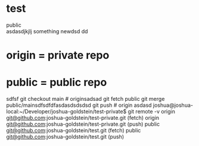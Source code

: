 # test
public   
asdasdjkjlj
something newdsd
dd
# origin = private repo
# public = public repo
 sdfsf
git checkout main # originsadsad
git fetch public
git merge public/mainsdfsdfdfasdasdsdsdsd
git push # origin
asdasd
joshua@joshua-local:~/Developer/joshua-goldstein/test-private$ git remote -v
origin	git@github.com:joshua-goldstein/test-private.git (fetch)
origin	git@github.com:joshua-goldstein/test-private.git (push)
public	git@github.com:joshua-goldstein/test.git (fetch)
public	git@github.com:joshua-goldstein/test.git (push)

